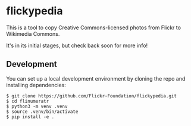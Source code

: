 # flickypedia

This is a tool to copy Creative Commons-licensed photos from Flickr to Wikimedia Commons.

It's in its initial stages, but check back soon for more info!

## Development

You can set up a local development environment by cloning the repo and installing dependencies:

```console
$ git clone https://github.com/Flickr-Foundation/flickypedia.git
$ cd flinumeratr
$ python3 -m venv .venv
$ source .venv/bin/activate
$ pip install -e .
```
